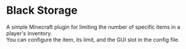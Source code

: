 # Black Storage

A simple Minecraft plugin for limiting the number of specific items in a player's inventory.  
You can configure the item, its limit, and the GUI slot in the config file.
